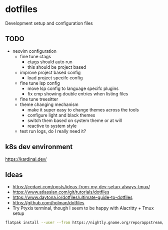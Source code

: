 # dotfiles
Development setup and configuration files

## TODO
* neovim configuration
    * fine tune ctags
      - ctags should auto run
      - this should be project based
    * improve project based config
      - load project specifc config
    * fine tune lsp config
      - move lsp config to language specifc plugins
      - fix cmp showing double entries when listing files
    * fine tune treesitter
    * theme changing mechanism
      - make it super easy to change themes across the tools
      - configure light and black themes
      - switch them based on system theme or at will
      - reactive to system style
    * test run logs, do I really need it?

## k8s dev environment
https://kardinal.dev/

## Ideas
* https://cedaei.com/posts/ideas-from-my-dev-setup-always-tmux/
* https://www.atlassian.com/git/tutorials/dotfiles
* https://www.daytona.io/dotfiles/ultimate-guide-to-dotfiles
* https://github.com/holman/dotfiles
* Try Ptyxis terminal, though I seem to be happy with Alacritty + Tmux setup
```bash
flatpak install --user --from https://nightly.gnome.org/repo/appstream/org.gnome.Ptyxis.Devel.flatpakref
```
